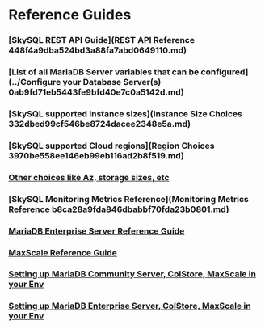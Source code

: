 # Reference Guides


### [SkySQL REST API Guide](REST API Reference 448f4a9dba524bd3a88fa7abd0649110.md)

### [List of all MariaDB Server variables that can be configured](../Configure your Database Server(s) 0ab9fd71eb5443fe9bfd40e7c0a5142d.md)

### [SkySQL supported Instance sizes](Instance Size Choices 332dbed99cf546be8724dacee2348e5a.md)

### [SkySQL supported Cloud regions](Region Choices 3970be558ee146eb99eb116ad2b8f519.md)

### [Other choices like Az, storage sizes, etc](https://mariadb.com/docs/skysql-dbaas/ref/skynr/selections/)

### [SkySQL Monitoring Metrics Reference](Monitoring Metrics Reference b8ca28a9fda846dbabbf70fda23b0801.md)

### [MariaDB Enterprise Server Reference Guide](https://mariadb.com/docs/server/ref/mdb/)

### [MaxScale Reference Guide](https://mariadb.com/docs/skysql-previous-release/ref/mxs22.08/)

### [Setting up MariaDB Community Server, ColStore, MaxScale in your Env](https://mariadb.com/docs/skysql-dbaas/ref/mariadb_repo_setup/)

### [Setting up MariaDB Enterprise Server, ColStore, MaxScale in your Env](https://mariadb.com/docs/skysql-dbaas/ref/mariadb_es_repo_setup/)

